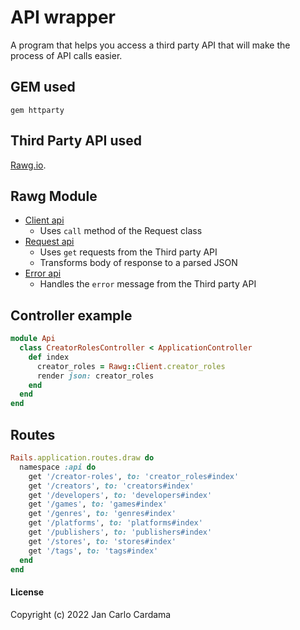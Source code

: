 # API wrapper

A program that helps you access a third party API that will make the process of API calls easier.

## GEM used

```
gem httparty
```

## Third Party API used

[Rawg.io](https://rawg.io/apidocs).

## Rawg Module
* [Client api](https://github.com/jcmcardama/api_wrapper/blob/main/app/api/rawg/client.rb)
    * Uses `call` method of the Request class
* [Request api](https://github.com/jcmcardama/api_wrapper/blob/main/app/api/rawg/request.rb)
    * Uses `get` requests from the Third party API
    * Transforms body of response to a parsed JSON
* [Error api](https://github.com/jcmcardama/api_wrapper/blob/main/app/api/rawg/request.rb)
    * Handles the `error` message from the Third party API

## Controller example

```ruby
module Api
  class CreatorRolesController < ApplicationController
    def index
      creator_roles = Rawg::Client.creator_roles
      render json: creator_roles
    end
  end
end
```

## Routes

```ruby
Rails.application.routes.draw do
  namespace :api do
    get '/creator-roles', to: 'creator_roles#index'
    get '/creators', to: 'creators#index'
    get '/developers', to: 'developers#index'
    get '/games', to: 'games#index'
    get '/genres', to: 'genres#index'
    get '/platforms', to: 'platforms#index'
    get '/publishers', to: 'publishers#index'
    get '/stores', to: 'stores#index'
    get '/tags', to: 'tags#index'
  end
end
```

#### License

Copyright (c) 2022 Jan Carlo Cardama